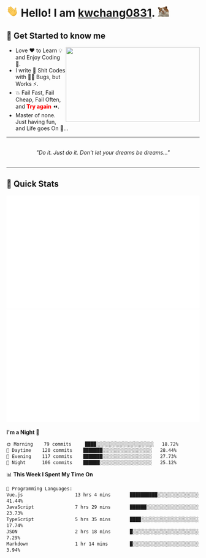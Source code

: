 <h1> <img src="./assets/hi.gif" height="30px"> Hello! I am <a href="https://github.com/kwchang0831">kwchang0831</a>. <img src="./assets/cool-cat.gif" height="30px"> </h1>
</h1>

## 🎉 Get Started to know me

<a href="#"><img align="right" src="https://media.tenor.com/S5qCffxIFdUAAAAC/the-muppet-kermit-the-frog.gif" width="349" height="195" /></a>

- Love ❤️ to Learn 💡 and Enjoy Coding 🤗.
- I write 💩 Shit Codes with 🐛🐛 Bugs, but Works ⚡️.
- 💥 Fail Fast, Fail Cheap, Fail Often, and <span style="color:red;font-weight:800;">Try again</span> ⏪️.
- Master of none. Just having fun, and Life goes On 🌱...

<hr/>
<br/>
<div align="center">
<i>"Do it. Just do it. Don't let your dreams be dreams..." </i>
</div>
<br/>
<hr/>

## 🙈 Quick Stats

![](https://raw.githubusercontent.com/kwchang0831/kwchang0831/output/generated/overview.svg)
![](https://raw.githubusercontent.com/kwchang0831/kwchang0831/output/generated/languages.svg)

<!--START_SECTION:waka-->
**I'm a Night 🦉** 

```text
🌞 Morning    79 commits     ████░░░░░░░░░░░░░░░░░░░░░   18.72% 
🌆 Daytime    120 commits    ███████░░░░░░░░░░░░░░░░░░   28.44% 
🌃 Evening    117 commits    ███████░░░░░░░░░░░░░░░░░░   27.73% 
🌙 Night      106 commits    ██████░░░░░░░░░░░░░░░░░░░   25.12%

```


📊 **This Week I Spent My Time On** 

```text
💬 Programming Languages: 
Vue.js                   13 hrs 4 mins       ██████████░░░░░░░░░░░░░░░   41.44% 
JavaScript               7 hrs 29 mins       ██████░░░░░░░░░░░░░░░░░░░   23.73% 
TypeScript               5 hrs 35 mins       ████░░░░░░░░░░░░░░░░░░░░░   17.74% 
JSON                     2 hrs 18 mins       █░░░░░░░░░░░░░░░░░░░░░░░░   7.29% 
Markdown                 1 hr 14 mins        █░░░░░░░░░░░░░░░░░░░░░░░░   3.94%

```


<!--END_SECTION:waka-->
